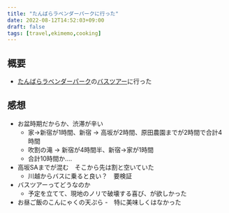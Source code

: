 ```yaml
---
title: "たんばらラベンダーパークに行った"
date: 2022-08-12T14:52:03+09:00
draft: false
tags: [travel,ekimemo,cooking]
---
```


## 概要
- [たんばらラベンダーパーク](https://www.tambara.co.jp/lavenderpark/)の[バスツアー](https://bus-tour.his-j.com/tyo/item/?cc=A2446)に行った

## 感想
- お盆時期だからか、渋滞が辛い
  - 家->新宿が1時間、新宿 -> 高坂が2時間、原田農園までが2時間で合計4時間
  - 吹割の滝 -> 新宿が4時間半、新宿->家が1時間
  - 合計10時間か....
- 高坂SAまでが混む　そこから先は割と空いていた
   - 川越からバスに乗ると良い？　要検証
- バスツアーってどうなのか
  - 予定を立てて、現地のノリで破壊する喜び、が欲しかった
- お昼ご飯のこんにゃくの天ぷら
  -　特に美味しくはなかった
